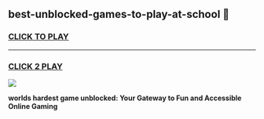 
## best-unblocked-games-to-play-at-school 👋
<h3>
<a href="https://premium.freeplayer.one?title=best-unblocked-games-to-play-at-school&ref=14F">CLICK TO PLAY</a></h3>
<hr>

<h3>
<a href="https://premium.freeplayer.one?title=best-unblocked-games-to-play-at-school&ref=14F">CLICK 2 PLAY</a>
  
</h3>

<a href="https://premium.freeplayer.one?title=best-unblocked-games-to-play-at-school&ref=12F/"><img src="https://clearcache.store/games.png"></a>


**worlds hardest game unblocked: Your Gateway to Fun and Accessible Online Gaming**
